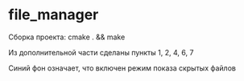# file_manager

Сборка проекта: cmake . && make

Из дополнительной части сделаны пункты 1, 2, 4, 6, 7

Синий фон означает, что включен режим показа скрытых файлов

